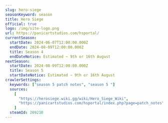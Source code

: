 ```yaml
---
slug: hero-siege
seasonKeyword: season
title: Hero Siege
official: true
logo: /img/site-logo.png
url: https://panicartstudios.com/hsportal/
currentSeason:
  startDate: 2024-06-07T12:00:00.000Z
  endDate: 2024-08-09T12:00:00.000Z
  title: Season 4
  endDateNotice: Estimated ~ 9th or 16th August
nextSeason:
  startDate: 2024-08-09T12:00:00.000Z
  title: Season 5
  startDateNotice: Estimated ~ 9th or 16th August
crawlerSettings:
  keywords: ["season 5 patch notes", "season 5 "]
  sources:
    [
      "https://herosiege.wiki.gg/wiki/Hero_Siege_Wiki",
      "https://panicartstudios.com/hsportal/index.php?page=patch_notes",
    ]
  steamId: 269210
---
```

